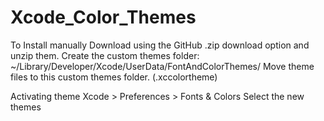 # Xcode_Color_Themes

To Install manually
Download using the GitHub .zip download option and unzip them.
Create the custom themes folder: ~/Library/Developer/Xcode/UserData/FontAndColorThemes/
Move theme files to this custom themes folder. (.xccolortheme)


Activating theme
Xcode > Preferences > Fonts & Colors
Select the new themes
